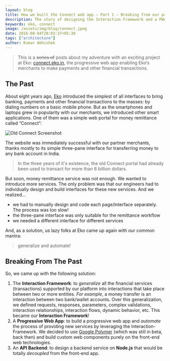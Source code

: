 ```yaml
---
layout: blog
title: How we built the Connect web app – Part 1 – Breaking from our past
description: The story of designing the Interaction Framework and a PWA, enabling us to automate the process of building and delivering financial products & services to our users.
keywords: eko, connect
image: /assets/img/blog/connect.jpeg
date: 2016-08-04T20:03:37+05:30
tags: ["architecture"]
author: Kumar Abhishek
---
```



> This is a ~~series of~~ posts about my adventure with an exciting project at Eko:  [connect.eko.in](https://connect.eko.in), the progressive web app enabling Eko‘s merchants to make payments and other financial transactions.

## The Past
About eight years ago, [Eko](https://eko.in) introduced the simplest of all interfaces to bring banking, payments and other financial transactions to the masses: by dialing numbers on a basic mobile phone. But as the smartphones and laptops grew in popularity with our merchants, we introduced other smart applications. One of them was a simple web portal for money remittance called “Connect”:

![Old Connect Screenshot](/assets/img/blog/old-connect.jpeg)

The website was immediately successful with our partner merchants, thanks mostly to its simple three-pane interface for transferring money to any bank account in India.

> In the three years of it's existence, the old Connect portal had already been used to transact for more than 6 billion dollars.


But soon, money remittance service was not enough. We wanted to introduce more services. The only problem was that our engineers had to individually design and build interfaces for these new services. And we realized…

- we had to manually design and code each page/interface separately. The process was too slow!
- the three-pane interface was only suitable for the remittance workflow
- we needed a different interface for different services

And, as a solution, us lazy folks at Eko came up again with our common mantra:

> generalize and automate!


## Breaking From The Past

So, we came up with the following solution:

1. The **Interaction Framework**: to _generalize_ all the financial services (transactions) supported by our platform into interactions that take place between two or more entities. _For example_, a money transfer is an interaction between two bank/wallet accounts. Over this generalization, we defined requests, responses, parameters, complex validations, interaction relationships, interaction flows, dynamic behavior, etc. This became our **Interaction Framework**!
2. A **Progressive Web App**: to build a progressive web app and _automate_ the process of providing new services by leveraging the Interaction-Framework. We decided to use [Google Polymer](https://www.polymer-project.org) (which was still in beta, back then) and build custom web components purely on the front-end web technologies.
3. An **API Backend**: to design a backend service on **Node.js** that would be totally _decoupled_ from the front-end app.

